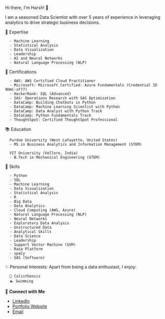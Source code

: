 Hi there, I'm Harsh! 👋

I am a seasoned Data Scientist with over 5 years of experience in leveraging analytics to drive strategic business decisions.

🧠 Expertise

      - Machine Learning
      - Statistical Analysis
      - Data Visualization
      - Leadership
      - AI and Neural Networks
      - Natural Language Processing (NLP)


📜 Certifications

      - AWS: AWS Certified Cloud Practitioner
      - Microsoft: Microsoft Certified: Azure Fundamentals (Credential ID 9HmC-sF77)
      - HackerRank: SQL (Advanced)
      - SAS: Operations Research with SAS Optimization
      - DataCamp: Building Chatbots in Python
      - DataCamp: Machine Learning Scientist with Python
      - DataCamp: Data Analyst with Python Track
      - DataCamp: Python Fundamentals Track
      - ThoughtSpot: Certified ThoughtSpot Professional


📚 Education

      Purdue University (West Lafayette, United States)
      - MS in Business Analytics and Information Management (STEM)

      VIT University (Vellore, India)
      - B.Tech in Mechanical Engineering (STEM)


🌟 Skills

      - Python
      - SQL
      - Machine Learning
      - Data Visualization
      - Statistical Analysis
      - R
      - Big Data
      - Data Analytics
      - Cloud Computing (AWS, Azure)
      - Natural Language Processing (NLP)
      - Neural Networks
      - Exploratory Data Analysis
      - Unstructured Data
      - Analytical Skills
      - Data Science
      - Leadership
      - Support Vector Machine (SVM)
      - Rasa Platform
      - spaCy
      - SAS (Software)


✨ Personal Interests: Apart from being a data enthusiast, I enjoy:

      💪 Calisthenics
      🏊 Swimming


🔗 **Connect with Me**

- [LinkedIn](https://www.linkedin.com/in/harshraj-jadeja/)
- [Portfolio Website](https://harshrajjadeja13.wixsite.com/hjadeja)
- [Email](mailto:harshrajjadeja13@gmail.com)
